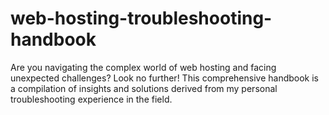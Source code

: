 # web-hosting-troubleshooting-handbook
Are you navigating the complex world of web hosting and facing unexpected challenges? Look no further! This comprehensive handbook is a compilation of insights and solutions derived from my personal troubleshooting experience in the field.
